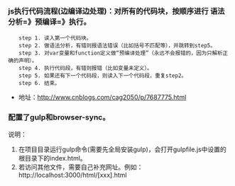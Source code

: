 ### js执行代码流程(边编译边处理)：对所有的代码块，按顺序进行 语法分析=》预编译=》执行。
    　　step 1. 读入第一个代码块。
    　　step 2. 做语法分析，有错则报语法错误（比如括号不匹配等），并跳转到step5。
    　　step 3. 对var变量和function定义做“预编译处理”（永远不会报错的，因为只解析正确的声明）。
    　　step 4. 执行代码段，有错则报错（比如变量未定义）。
    　　step 5. 如果还有下一个代码段，则读入下一个代码段，重复step2。
    　　step 6. 结束。
* 地址：http://www.cnblogs.com/cag2050/p/7687775.html
    
### 配置了gulp和browser-sync。  
说明：
1. 在项目目录运行gulp命令(需要先全局安装gulp)，会打开gulpfile.js中设置的根目录下的index.html。
2. 若访问其他文件，需要自己补充网址。例如：http://localhost:3000/html/[xxx].html

